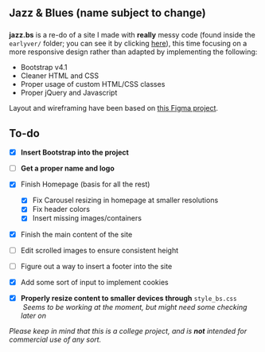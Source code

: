 ## Jazz & Blues (name subject to change)
###

**jazz.bs** is a re-do of a site I made with **really** messy code (found inside the `earlyver/` folder; you can see it by clicking [here](http://lkprod3.github.io/jazz.bs/earlyver/)), this time focusing on a more responsive design rather than adapted by implementing the following:
  * Bootstrap v4.1
  * Cleaner HTML and CSS
  * Proper usage of custom HTML/CSS classes
  * Proper jQuery and Javascript

Layout and wireframing have been based on [this Figma project](https://www.figma.com/file/gZxGM3MBrITtwrkJdxgysMhb/Wireframe?node-id=136%3A616).



## To-do
- [x] **Insert Bootstrap into the project**
- [ ] **Get a proper name and logo**
- [x] Finish Homepage (basis for all the rest)
  - [x] Fix Carousel resizing in homepage at smaller resolutions
  - [x] Fix header colors
  - [x] Insert missing images/containers
- [x] Finish the main content of the site
- [ ] Edit scrolled images to ensure consistent height
- [ ] Figure out a way to insert a footer into the site
- [x] Add some sort of input to implement cookies
- [x] **Properly resize content to smaller devices through** `style_bs.css`
  <br>&nbsp;*Seems to be working at the moment, but might need some checking later on*


*Please keep in mind that this is a college project, and is **not** intended for commercial use of any sort.*
